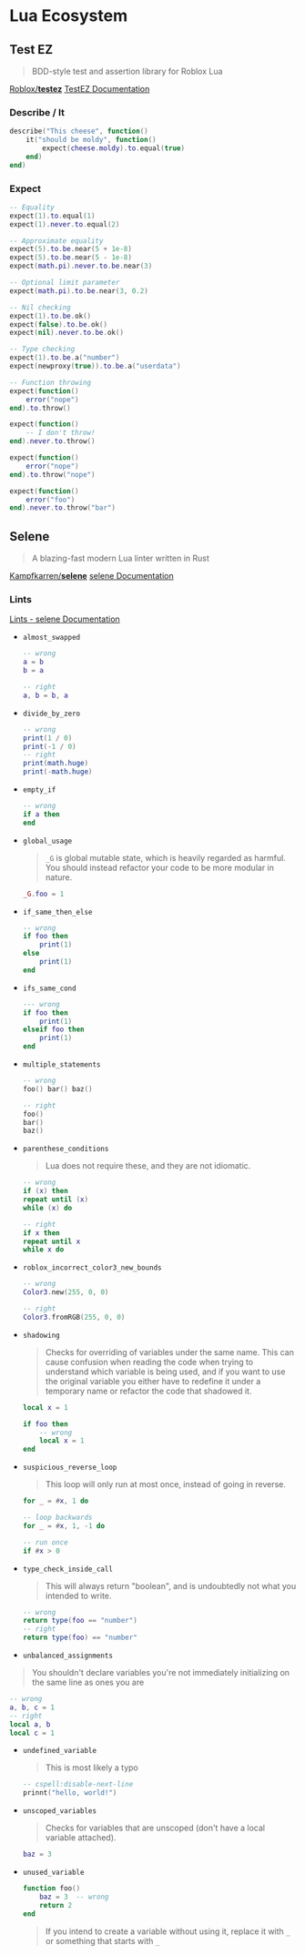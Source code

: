 # Lua Ecosystem


## Test EZ


> BDD-style test and assertion library for Roblox Lua

[Roblox/**testez**](https://github.com/roblox/testez)
[TestEZ Documentation](https://roblox.github.io/testez/api-reference/#expect)

### Describe / It

```lua
describe("This cheese", function()
    it("should be moldy", function()
        expect(cheese.moldy).to.equal(true)
    end)
end)
```

### Expect

```lua
-- Equality
expect(1).to.equal(1)
expect(1).never.to.equal(2)

-- Approximate equality
expect(5).to.be.near(5 + 1e-8)
expect(5).to.be.near(5 - 1e-8)
expect(math.pi).never.to.be.near(3)

-- Optional limit parameter
expect(math.pi).to.be.near(3, 0.2)

-- Nil checking
expect(1).to.be.ok()
expect(false).to.be.ok()
expect(nil).never.to.be.ok()

-- Type checking
expect(1).to.be.a("number")
expect(newproxy(true)).to.be.a("userdata")

-- Function throwing
expect(function()
    error("nope")
end).to.throw()

expect(function()
    -- I don't throw!
end).never.to.throw()

expect(function()
    error("nope")
end).to.throw("nope")

expect(function()
    error("foo")
end).never.to.throw("bar")
```



## Selene

> A blazing-fast modern Lua linter written in Rust


[Kampfkarren/**selene**](https://github.com/Kampfkarren/selene)
[selene Documentation](https://kampfkarren.github.io/selene/)


### Lints

[Lints - selene Documentation](https://kampfkarren.github.io/selene/lints/index.html)


* `almost_swapped`

    ```lua
    -- wrong
    a = b
    b = a

    -- right
    a, b = b, a
    ```


* `divide_by_zero`


    ```lua
    -- wrong
    print(1 / 0)
    print(-1 / 0)
    -- right
    print(math.huge)
    print(-math.huge)
    ```

* `empty_if`

    ```lua
    -- wrong
    if a then
    end
    ```

* `global_usage`

  > `_G` is global mutable state, which is heavily regarded as harmful.
  > You should instead refactor your code to be more modular in nature.

  ```lua
  _G.foo = 1
  ```

* `if_same_then_else`

    ```lua
    -- wrong
    if foo then
        print(1)
    else
        print(1)
    end
    ```

* `ifs_same_cond`

    ```lua
    --- wrong
    if foo then
        print(1)
    elseif foo then
        print(1)
    end
    ```

* `multiple_statements`

    ```lua
    -- wrong
    foo() bar() baz()

    -- right
    foo()
    bar()
    baz()
    ```

* `parenthese_conditions`

  > Lua does not require these, and they are not idiomatic.


    ```lua
    -- wrong
    if (x) then
    repeat until (x)
    while (x) do

    -- right
    if x then
    repeat until x
    while x do
    ```

* `roblox_incorrect_color3_new_bounds`

    ```lua
    -- wrong
    Color3.new(255, 0, 0)

    -- right
    Color3.fromRGB(255, 0, 0)
    ```

* `shadowing`

    > Checks for overriding of variables under the same name.
    > This can cause confusion when reading the code when trying to understand which variable is being used, and if you want to use the original variable you either have to redefine it under a temporary name or refactor the code that shadowed it.

    ```lua
    local x = 1

    if foo then
        -- wrong
        local x = 1
    end
    ```

* `suspicious_reverse_loop`

   > This loop will only run at most once, instead of going in reverse.


    ```lua
    for _ = #x, 1 do

    -- loop backwards
    for _ = #x, 1, -1 do

    -- run once
    if #x > 0
    ```

* `type_check_inside_call`

    > This will always return "boolean", and is undoubtedly not what you intended to write.

    ```lua
    -- wrong
    return type(foo == "number")
    -- right
    return type(foo) == "number"
    ```

* `unbalanced_assignments`

> You shouldn't declare variables you're not immediately initializing on the same line as ones you are


```lua
-- wrong
a, b, c = 1
-- right
local a, b
local c = 1
```

* `undefined_variable`

    > This is most likely a typo

    ```lua
    -- cspell:disable-next-line
    prinnt("hello, world!")
    ```

* `unscoped_variables`


    > Checks for variables that are unscoped (don't have a local variable attached).

    ```lua
    baz = 3
    ```

* `unused_variable`

    ```lua
    function foo()
        baz = 3  -- wrong
        return 2
    end
    ```

    > If you intend to create a variable without using it, replace it with `_` or something that starts with `_`

